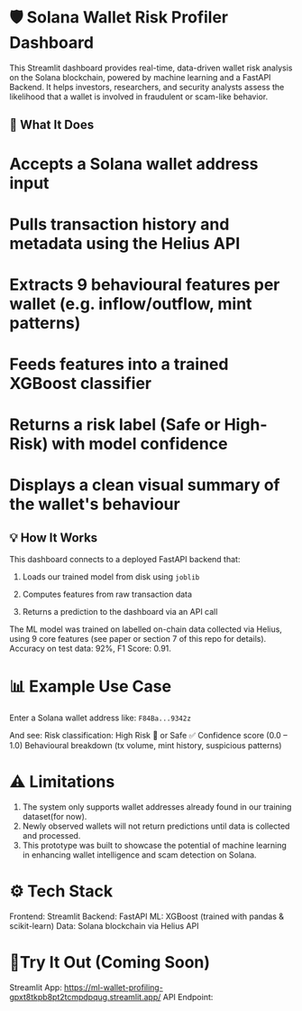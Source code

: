# 🛡️ Solana Wallet Risk Profiler Dashboard

This Streamlit dashboard provides real-time, data-driven wallet risk analysis on the Solana blockchain, powered by machine learning and a FastAPI Backend. It helps investors, researchers, and security analysts assess the likelihood that a wallet is involved in fraudulent or scam-like behavior.

## 🚀 What It Does

# Accepts a Solana wallet address input
# Pulls transaction history and metadata using the Helius API
# Extracts 9 behavioural features per wallet (e.g. inflow/outflow, mint patterns)
# Feeds features into a trained XGBoost classifier
# Returns a risk label (Safe or High-Risk) with model confidence
# Displays a clean visual summary of the wallet's behaviour

## 💡 How It Works
This dashboard connects to a deployed FastAPI backend that:
  1. Loads our trained model from disk using ```joblib```

  2. Computes features from raw transaction data

  3. Returns a prediction to the dashboard via an API call

The ML model was trained on labelled on-chain data collected via Helius, using 9 core features (see paper or section 7 of this repo for details). Accuracy on test data: 92%, F1 Score: 0.91.

# 📊 Example Use Case

Enter a Solana wallet address like:
```F84Ba...9342z```

And see:
  Risk classification: High Risk 🚨 or Safe ✅
  Confidence score (0.0 – 1.0)
  Behavioural breakdown (tx volume, mint history, suspicious patterns)

# ⚠️ Limitations
  1. The system only supports wallet addresses already found in our training dataset(for now).
  2. Newly observed wallets will not return predictions until data is collected and processed.
  3. This prototype was built to showcase the potential of machine learning in enhancing wallet intelligence and scam detection on Solana.

# ⚙ Tech Stack

Frontend: Streamlit
Backend: FastAPI
ML: XGBoost (trained with pandas & scikit-learn)
Data: Solana blockchain via Helius API

# 🧪Try It Out (Coming Soon)
Streamlit App: https://ml-wallet-profiling-gpxt8tkpb8pt2tcmpdpqug.streamlit.app/
API Endpoint: 
